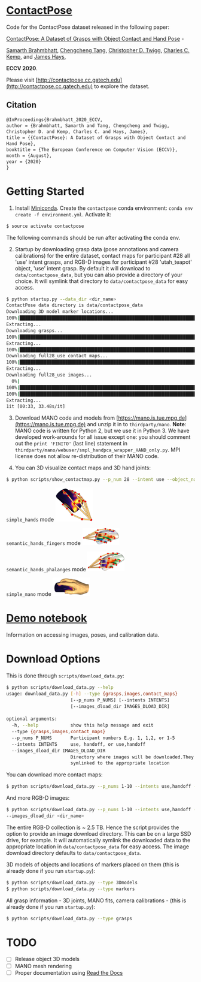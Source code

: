 # [ContactPose](https://contactpose.cc.gatech.edu)

Code for the ContactPose dataset released in the following paper:

[ContactPose: A Dataset of Grasps with Object Contact and Hand Pose]() - 

[Samarth Brahmbhatt](https://samarth-robo.github.io/),
[Chengcheng Tang](https://scholar.google.com/citations?hl=en&user=WbG27wQAAAAJ),
[Christopher D. Twigg](https://scholar.google.com/citations?hl=en&user=aN-lQ0sAAAAJ),
[Charles C. Kemp](http://charliekemp.com/), and
[James Hays](https://www.cc.gatech.edu/~hays/),

**ECCV 2020**.

Please visit [http://contactpose.cc.gatech.edu](http://contactpose.cc.gatech.edu) to explore the dataset.

## Citation
```
@InProceedings{Brahmbhatt_2020_ECCV,
author = {Brahmbhatt, Samarth and Tang, Chengcheng and Twigg, Christopher D. and Kemp, Charles C. and Hays, James},
title = {{ContactPose}: A Dataset of Grasps with Object Contact and Hand Pose},
booktitle = {The European Conference on Computer Vision (ECCV)},
month = {August},
year = {2020}
}
```

# Getting Started

1. Install [Miniconda](https://docs.conda.io/en/latest/miniconda.html). Create the `contactpose` conda environment:
`conda env create -f environment.yml`. Activate it:
```bash
$ source activate contactpose
```
The following commands should be run after activating the conda env.

2. Startup by downloading grasp data (pose annotations and camera calibrations) for the entire dataset,
contact maps for participant \#28 all 'use' intent grasps, and RGB-D images for
participant \#28 'utah\_teapot' object, 'use' intent grasp. By default it will
download to `data/contactpose_data`, but you can also provide a directory of
your choice. It will symlink that directory to `data/contactpose_data` for easy access. 

```bash
$ python startup.py --data_dir <dir_name>
ContactPose data directory is data/contactpose_data
Downloading 3D model marker locations...
100%|███████████████████████████████████████████████████████████████████████████████████████████████████████████████████████████████████████████| 103k/103k [00:05<00:00, 17.3kiB/s]
Extracting...
Downloading grasps...
100%|████████████████████████████████████████████████████████████████████████████████████████████████████████████████████████████████████████████| 126M/126M [03:45<00:00, 559kiB/s]
Extracting...
100%|█████████████████████████████████████████████████████████████████████████████████████████████████████████████████████████████████████████████| 100/100 [01:55<00:00,  1.15s/it]
Downloading full28_use contact maps...
100%|█████████████████████████████████████████████████████████████████████████████████████████████████████████████████████████████████████████| 96.8M/96.8M [00:03<00:00, 29.1MiB/s]
Extracting...
Downloading full28_use images...
  0%|                                                                                                                                                         | 0/1 [00:00<?, ?it/s]utah_teapot
100%|█████████████████████████████████████████████████████████████████████████████████████████████████████████████████████████████████████████| 2.08G/2.08G [00:45<00:00, 45.6MiB/s]
100%|█████████████████████████████████████████████████████████████████████████████████████████████████████████████████████████████████████████████████| 1/1 [00:47<00:00, 47.23s/it]
Extracting...
1it [00:33, 33.48s/it]
```

3. Download MANO code and models from [https://mano.is.tue.mpg.de](https://mano.is.tue.mpg.de)
and unzip it in to `thirdparty/mano`. **Note**: MANO code is written for Python 2,
but we use it in Python 3. We have developed work-arounds for all issue except one:
you should comment out the `print 'FINITO'` (last line) statement in
`thirdparty/mano/webuser/smpl_handpca_wrapper_HAND_only.py`. MPI license does 
not allow re-distribution of their MANO code.

4. You can 3D visualize contact maps and 3D hand joints:
```bash
$ python scripts/show_contactmap.py --p_num 28 --intent use --object_name mouse --mode simple_hands
```

`simple_hands` mode
<img src="readme_images/simple_hands.png" width="100">

`semantic_hands_fingers` mode
<img src="readme_images/semantic_hands_fingers.png" width="100">

`semantic_hands_phalanges` mode
<img src="readme_images/semantic_hands_phalanges.png" width="100">

`simple_mano` mode
<img src="readme_images/simple_mano.png" width="100">

# [Demo notebook](demo.ipynb)
Information on accessing images, poses, and calibration data.


# Download Options

This is done through `scripts/download_data.py`:
```bash
$ python scripts/download_data.py --help
usage: download_data.py [-h] --type {grasps,images,contact_maps}
                        [--p_nums P_NUMS] [--intents INTENTS]
                        [--images_dload_dir IMAGES_DLOAD_DIR]

optional arguments:
  -h, --help            show this help message and exit
  --type {grasps,images,contact_maps}
  --p_nums P_NUMS       Participant numbers E.g. 1, 1,2, or 1-5
  --intents INTENTS     use, handoff, or use,handoff
  --images_dload_dir IMAGES_DLOAD_DIR
                        Directory where images will be downloaded.They will be
                        symlinked to the appropriate location
```

You can download more contact maps:

```bash
$ python scripts/download_data.py --p_nums 1-10 --intents use,handoff --type contact_maps
```

And more RGB-D images:

```bash
$ python scripts/download_data.py --p_nums 1-10 --intents use,handoff --type images \
--images_dload_dir <dir_name>
```

The entire RGB-D collection is ~ 2.5 TB. Hence the script provides the option to
provide an image download directory. This can be on a large SSD drive, for example.
It will automatically symlink the downloaded data to the appropriate location
in `data/contactpose_data` for easy access. The image download directory defaults
to `data/contactpose_data`.

3D models of objects and locations of markers placed on them (this is already
done if you run `startup.py`):

```bash
$ python scripts/download_data.py --type 3Dmodels
$ python scripts/download_data.py --type markers
```

All grasp information - 3D joints, MANO fits, camera calibrations - (this is already
done if you run `startup.py`):

```bash
$ python scripts/download_data.py --type grasps
```

# TODO
- [ ] Release object 3D models
- [ ] MANO mesh rendering
- [ ] Proper documentation using [Read the Docs](https://readthedocs.org)
